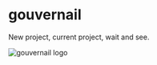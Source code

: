 # gouvernail
New project, current project, wait and see.

![gouvernail logo](https://i.imgur.com/R06hVUP.png)
